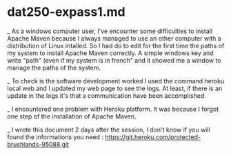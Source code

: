 # dat250-expass1.md

_ As a windows computer user, I've encounter some difficulties to install Apache Maven because I always managed to use an other computer with a distribution of Linux intalled. So I had do to edit for the first time the paths of my system to install Apache Maven correctly. A simple windows key and write "path" (even if my system is in french" and it showed me a window to manage the paths of the system.

_ To check is the software development worked I used the command heroku local web and I updated my web page to see the logs. At least, if there is an update in the logs it's that a communication have been accomplished.

_ I encountered one problem with Heroku platform. It was because I forgot one step of the installation of Apache Maven.

_ I wrote this document 2 days after the session, I don't know if you will found the informations you need :
  https://git.heroku.com/protected-brushlands-95088.git
